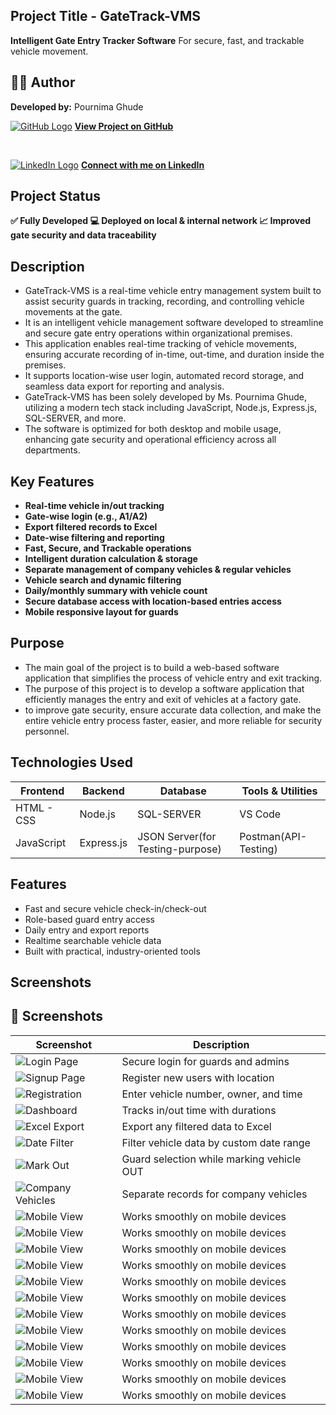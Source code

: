 ## Project Title - GateTrack-VMS
**Intelligent Gate Entry Tracker Software** For secure, fast, and trackable vehicle movement.

## 👩‍💻 Author  
**Developed by:** Pournima Ghude

[![GitHub Logo](https://img.icons8.com/ios-filled/30/000000/github.png)](https://github.com/pournimaghude/GateTrack-VMS)
**[View Project on GitHub](https://github.com/pournimaghude/GateTrack-VMS)**

<br>

[![LinkedIn Logo](https://img.icons8.com/color/30/000000/linkedin.png)](https://www.linkedin.com/in/pournima-ghude)
**[Connect with me on LinkedIn](https://www.linkedin.com/in/pournima-ghude)**

## Project Status 
**✅ Fully Developed 💻 Deployed on local & internal network  📈 Improved gate security and data traceability**

## Description
- GateTrack-VMS is a real-time vehicle entry management system built to assist security guards in tracking, recording, and controlling vehicle movements at the gate.
- It is an intelligent vehicle management software developed to streamline and secure gate entry operations within organizational premises.
- This application enables real-time tracking of vehicle movements, ensuring accurate recording of in-time, out-time, and duration inside the premises.
- It supports location-wise user login, automated record storage, and seamless data export for reporting and analysis.
- GateTrack-VMS has been solely developed by Ms. Pournima Ghude, utilizing a modern tech stack including JavaScript, Node.js, Express.js, SQL-SERVER, and more.
- The software is optimized for both desktop and mobile usage, enhancing gate security and operational efficiency across all departments.

## Key Features
- **Real-time vehicle in/out tracking**
- **Gate-wise login (e.g., A1/A2)**
- **Export filtered records to Excel**
- **Date-wise filtering and reporting**
- **Fast, Secure, and Trackable operations**
- **Intelligent duration calculation & storage**
- **Separate management of company vehicles & regular vehicles**
- **Vehicle search and dynamic filtering**
- **Daily/monthly summary with vehicle count**
- **Secure database access with location-based entries access**
- **Mobile responsive layout for guards**

## Purpose
- The main goal of the project is to build a web-based software application that simplifies the process of vehicle entry and exit tracking.
- The purpose of this project is to develop a software application that efficiently manages the entry and exit of vehicles at a factory gate.
- to improve gate security, ensure accurate data collection, and make the entire vehicle entry process faster, easier, and more reliable for security personnel.

## Technologies Used

| Frontend                     | Backend                 | Database | Tools & Utilities        |
|-----------------------------|--------------------------|----------|--------------------------|
| HTML - CSS        | Node.js        |  SQL-SERVER    | VS Code |
JavaScript | Express.js     | JSON Server(for Testing-purpose) |  Postman(API-Testing)|


##  Features

-  Fast and secure vehicle check-in/check-out
-  Role-based guard entry access
-  Daily entry and export reports
-  Realtime searchable vehicle data
-  Built with practical, industry-oriented tools

## Screenshots

## 📸 Screenshots

| Screenshot | Description |
|------------|-------------|
| ![Login Page](https://github.com/user-attachments/assets/6c20f8ac-b417-4a38-9ca0-892303ef3ce5) | Secure login for guards and admins |
| ![Signup Page](https://github.com/user-attachments/assets/696fbe1b-3929-4b67-95d8-676474520498) | Register new users with location |
| ![Registration](https://github.com/user-attachments/assets/063177f3-7d31-431a-b8c6-607d6f57e17d) | Enter vehicle number, owner, and time |
| ![Dashboard](https://github.com/user-attachments/assets/d8727ddc-ad9e-4f27-aa7e-70e409b72e57) | Tracks in/out time with durations |
| ![Excel Export](https://github.com/user-attachments/assets/4d361318-d85c-48f3-928a-28b2dd9eb061) | Export any filtered data to Excel |
| ![Date Filter](https://github.com/user-attachments/assets/0fb8be76-e895-4209-8f8a-d017bfff394e) | Filter vehicle data by custom date range |
| ![Mark Out](https://github.com/user-attachments/assets/2412905b-bb16-43b4-94c0-fb6240241de6) | Guard selection while marking vehicle OUT |
| ![Company Vehicles](https://github.com/user-attachments/assets/22164799-11f9-4cbf-9204-a51a73590912) | Separate records for company vehicles |
| ![Mobile View](https://github.com/user-attachments/assets/4cf4d7ed-67ff-430e-81c2-603dfc04c9d6) | Works smoothly on mobile devices |
| ![Mobile View](https://github.com/user-attachments/assets/fa89b88d-eb9f-4cad-9368-7bcd047a44f9) | Works smoothly on mobile devices |
| ![Mobile View](https://github.com/user-attachments/assets/88a890ae-f4e1-4d52-94b3-2996afaa0315) | Works smoothly on mobile devices |
| ![Mobile View](https://github.com/user-attachments/assets/78a14486-745b-4213-a60b-ca8947f63b4a) | Works smoothly on mobile devices |
| ![Mobile View](https://github.com/user-attachments/assets/a93e13f6-0d94-4497-8127-db536fe3649a)| Works smoothly on mobile devices |
| ![Mobile View](https://github.com/user-attachments/assets/c1dbd63d-e711-4d28-872b-0e683ed2ee5c) | Works smoothly on mobile devices |
| ![Mobile View](https://github.com/user-attachments/assets/cab19c85-8108-4ab7-b2ac-3250cd60dfed) | Works smoothly on mobile devices |
| ![Mobile View](https://github.com/user-attachments/assets/f7fcc5ea-a197-44fe-bb08-3acccc36e5d5)| Works smoothly on mobile devices |
| ![Mobile View](https://github.com/user-attachments/assets/58276cd2-adc2-45c3-8a6d-dc6e727eb492) | Works smoothly on mobile devices |
| ![Mobile View](https://github.com/user-attachments/assets/4b6025a4-fb13-4d05-8b31-04239d7fa87e) | Works smoothly on mobile devices |
| ![Mobile View](https://github.com/user-attachments/assets/9ea3d32b-1022-4873-baf6-08c1cc3ef4a1) | Works smoothly on mobile devices |
| ![Mobile View](https://github.com/user-attachments/assets/990173ab-a17b-4a27-9ab1-5447d489f217)| Works smoothly on mobile devices |

















